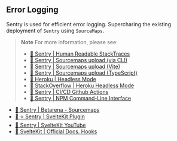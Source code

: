 ## Error Logging

Sentry is used for efficient error logging. Supercharing the existing deployment of `Sentry` using `SourceMaps`.

> **Note**
> For more information, please see:
> - [🔗 Sentry | Human Readable StackTraces](https://docs.sentry.io/product/sentry-basics/integrate-frontend/upload-source-maps/)
> - [🔗 Sentry | Sourcemaps upload (via CLI)](https://docs.sentry.io/platforms/javascript/sourcemaps/uploading/cli/)
> - [🔗 Sentry | Sourcemaps upload (Vite)](https://docs.sentry.io/platforms/javascript/sourcemaps/uploading/vite/)
> - [🔗 Sentry | Sourcemaps upload (TypeScript)](https://docs.sentry.io/platforms/javascript/sourcemaps/uploading/typescript/)
> - [🔗 Heroku | Headless Mode](https://help.heroku.com/5I11S48T/i-need-to-log-in-to-the-cli-without-a-browser)
> - [🔗 StackOverflow | Heroku Headless Mode](https://stackoverflow.com/questions/67852200/heroku-cli-login-error-code-mfa-required)
> - [🔗 Sentry | CI/CD Github Actions](https://github.com/marketplace/actions/sentry-release)
> - [🔗 Sentry | NPM Command-Line Interface](https://www.npmjs.com/package/@sentry/cli)

- [🔗 Sentry | Betarena - Sourcemaps](https://betarena.sentry.io/settings/projects/scores-platform/source-maps/release-bundles/)
- [🔗 ⭐️ Sentry | SvelteKit Plugin](https://docs.sentry.io/platforms/javascript/guides/sveltekit)
- [🔗 Sentry | SvelteKit YouTube](https://www.youtube.com/watch?v=u41-MtPGH04)
- [🔗 SvelteKit | Official Docs. Hooks](https://kit.svelte.dev/docs/hooks#shared-hooks)

